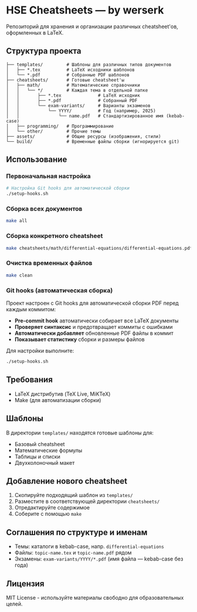 # HSE Cheatsheets — by werserk

Репозиторий для хранения и организации различных cheatsheet'ов, оформленных в LaTeX.

## Структура проекта

```
├── templates/         # Шаблоны для различных типов документов
│   ├── *.tex          # LaTeX исходники шаблонов
│   └── *.pdf          # Собранные PDF шаблонов
├── cheatsheets/       # Готовые cheatsheet'ы
│   ├── math/          # Математические справочники
│   │   └── */         # Каждая тема в отдельной папке
│   │       ├── *.tex              # LaTeX исходник
│   │       ├── *.pdf              # Собранный PDF
│   │       └── exam-variants/     # Варианты экзаменов
│   │           └── YYYY/          # Год (например, 2025)
│   │               └── name.pdf   # Стандартизированное имя (kebab-case)
│   ├── programming/   # Программирование
│   └── other/         # Прочие темы
├── assets/            # Общие ресурсы (изображения, стили)
└── build/             # Временные файлы сборки (игнорируется git)
```

## Использование

### Первоначальная настройка
```bash
# Настройка Git hooks для автоматической сборки
./setup-hooks.sh
```

### Сборка всех документов
```bash
make all
```

### Сборка конкретного cheatsheet
```bash
make cheatsheets/math/differential-equations/differential-equations.pdf
```

### Очистка временных файлов
```bash
make clean
```

### Git hooks (автоматическая сборка)

Проект настроен с Git hooks для автоматической сборки PDF перед каждым коммитом:

- **Pre-commit hook** автоматически собирает все LaTeX документы
- **Проверяет синтаксис** и предотвращает коммиты с ошибками
- **Автоматически добавляет** обновленные PDF файлы в коммит
- **Показывает статистику** сборки и размеры файлов

Для настройки выполните:
```bash
./setup-hooks.sh
```

## Требования

- LaTeX дистрибутив (TeX Live, MiKTeX)
- Make (для автоматизации сборки)

## Шаблоны

В директории `templates/` находятся готовые шаблоны для:
- Базовый cheatsheet
- Математические формулы
- Таблицы и списки
- Двухколоночный макет

## Добавление нового cheatsheet

1. Скопируйте подходящий шаблон из `templates/`
2. Разместите в соответствующей директории `cheatsheets/`
3. Отредактируйте содержимое
4. Соберите с помощью `make`

## Соглашения по структуре и именам

- Темы: каталоги в kebab-case, напр. `differential-equations`
- Файлы: `topic-name.tex` и `topic-name.pdf` рядом
- Экзамены: `exam-variants/YYYY/*.pdf` (имя файла — kebab-case без года)

## Лицензия

MIT License - используйте материалы свободно для образовательных целей.
